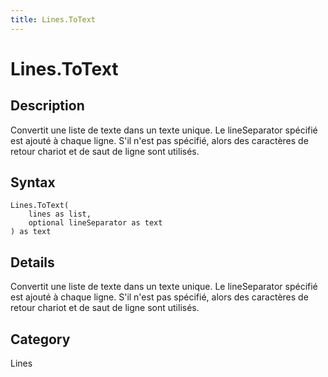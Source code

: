 ```yaml
---
title: Lines.ToText
---
```


# Lines.ToText


## Description

Convertit une liste de texte dans un texte unique.  Le lineSeparator spécifié est ajouté à chaque ligne.  S&#39;il n&#39;est pas spécifié, alors des caractères de retour chariot et de saut de ligne sont utilisés.


## Syntax

```powerquery
Lines.ToText(
    lines as list,
    optional lineSeparator as text
) as text
```


## Details

Convertit une liste de texte dans un texte unique.  Le lineSeparator spécifié est ajouté à chaque ligne.  S'il n'est pas spécifié, alors des caractères de retour chariot et de saut de ligne sont utilisés.



## Category
Lines
